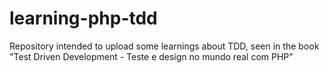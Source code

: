 # learning-php-tdd
Repository intended to upload some learnings about TDD, seen in the book "Test Driven Development  - Teste e design no mundo real com PHP"
